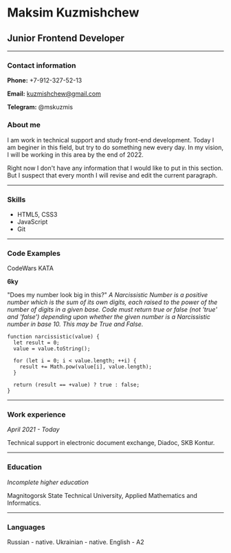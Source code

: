 
# **Maksim Kuzmishchew**

## **Junior Frontend Developer**

*****

### **Contact information**

**Phone:** +7-912-327-52-13

**Email:** kuzmishchew@gmail.com

**Telegram:** @mskuzmis

### **About me**

I am work in technical support and study front-end development. Today I am beginer in this field, but try to do something new every day.
In my vision, I will be working in this area by the end of 2022. 

Right now I don't have any information that I would like to put in this section. But I suspect that every month I will revise and edit the current paragraph.

*****

### **Skills**

* HTML5, CSS3
* JavaScript
* Git

*****

### **Code Examples**

CodeWars KATA 

**6ky**

"Does my number look big in this?"
*A Narcissistic Number is a positive number which is the sum of its own digits, each raised to the power of the number of digits in a given base. Code must return true or false (not 'true' and 'false') depending upon whether the given number is a Narcissistic number in base 10. This may be True and False.*

```
function narcissistic(value) {
  let result = 0;
  value = value.toString();
  
  for (let i = 0; i < value.length; ++i) {
    result += Math.pow(value[i], value.length);
  }

  return (result == +value) ? true : false;
}
```

*****

### **Work experience**

*April 2021 - Today* 

Technical support in electronic document exchange, Diadoc, SKB Kontur.

*****

### **Education**

*Incomplete higher education*

Magnitogorsk State Technical University, Applied Mathematics and Informatics.

*****

### **Languages**

Russian - native.
Ukrainian - native.
English - A2 